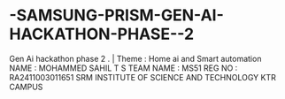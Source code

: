 # -SAMSUNG-PRISM-GEN-AI-HACKATHON-PHASE--2
Gen Ai hackathon phase 2 .    |  Theme : Home ai and Smart automation  
NAME : MOHAMMED SAHIL T S
TEAM NAME : MS51
REG NO : RA2411003011651
SRM INSTITUTE OF SCIENCE AND TECHNOLOGY KTR CAMPUS
